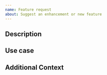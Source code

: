 ```yaml
---
name: Feature request
about: Suggest an enhancement or new feature
---
```


## Description

<!-- Briefly describe the feature you'd like to see. -->

## Use case

<!-- 
Explain the use case or scenario where this feature would be valuable. 
Ideally through a user story, e.g.
As a ...
I want ...
So that ...
-->

## Additional Context

<!-- Any additional context or information related to the feature request. -->
